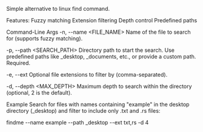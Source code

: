 Simple alternative to linux find command.

Features:
Fuzzy matching
Extension filtering
Depth control
Predefined paths

Command-Line Args
-n, --name <FILE_NAME>
Name of the file to search for (supports fuzzy matching). 

-p, --path <SEARCH_PATH>
Directory path to start the search. Use predefined paths like _desktop, _documents, etc., or provide a custom path. Required.

-e, --ext <EXTENSIONS>
Optional file extensions to filter by (comma-separated).

-d, --depth <MAX_DEPTH>
Maximum depth to search within the directory (optional, 2 is the default).

Example
Search for files with names containing "example" in the desktop directory (_desktop) and filter to include only .txt and .rs files:

findme --name example --path _desktop --ext txt,rs -d 4
